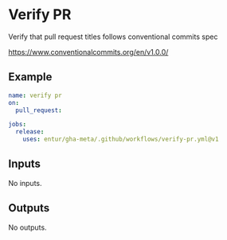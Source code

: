# Verify PR

Verify that pull request titles follows conventional commits spec

<https://www.conventionalcommits.org/en/v1.0.0/>

## Example

```yaml
name: verify pr
on:
  pull_request:

jobs:
  release:
    uses: entur/gha-meta/.github/workflows/verify-pr.yml@v1
```

## Inputs

<!-- AUTO-DOC-INPUT:START - Do not remove or modify this section -->
No inputs.
<!-- AUTO-DOC-INPUT:END -->

## Outputs

<!-- AUTO-DOC-OUTPUT:START - Do not remove or modify this section -->
No outputs.
<!-- AUTO-DOC-OUTPUT:END -->
